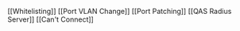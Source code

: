 [[Whitelisting]]
[[Port VLAN Change]]
[[Port Patching]]
[[QAS Radius Server]]
[[Can't Connect]]





























